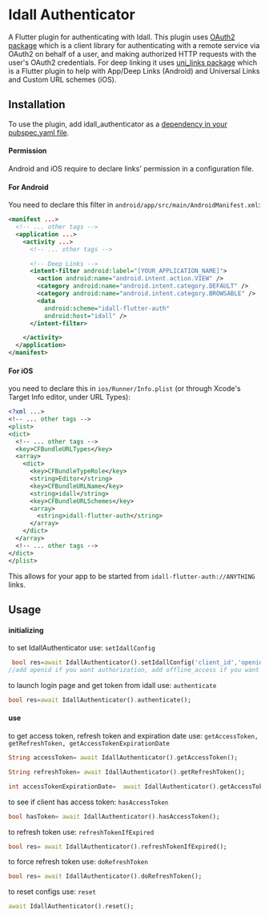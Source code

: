 # Idall Authenticator

A Flutter plugin for authenticating with Idall. This plugin uses [OAuth2 package](https://pub.dev/packages/oauth2) which is
 a client library for authenticating with a remote service via
  OAuth2 on behalf of a user, and making authorized
   HTTP requests with the user's OAuth2 credentials.
For deep linking it uses [uni_links package](https://pub.dev/packages/uni_links) which is a Flutter plugin 
 to help with App/Deep Links (Android) and Universal 
 Links and Custom URL schemes (iOS).

## Installation 

To use the plugin, add idall_authenticator as a [dependency in your pubspec.yaml file](https://flutter.dev/docs/development/packages-and-plugins/using-packages).

#### Permission 
Android and iOS require to declare links' permission in a configuration file.

#### For Android
You need to declare this
filter in `android/app/src/main/AndroidManifest.xml`:

```xml
<manifest ...>
  <!-- ... other tags -->
  <application ...>
    <activity ...>
      <!-- ... other tags -->

      <!-- Deep Links -->
      <intent-filter android:label="[YOUR_APPLICATION_NAME]">
        <action android:name="android.intent.action.VIEW" />
        <category android:name="android.intent.category.DEFAULT" />
        <category android:name="android.intent.category.BROWSABLE" />
        <data
          android:scheme="idall-flutter-auth"
          android:host="idall" />
      </intent-filter>

    </activity>
  </application>
</manifest>
```

#### For iOS

 you need to declare this in
`ios/Runner/Info.plist` (or through Xcode's Target Info editor,
under URL Types):

```xml
<?xml ...>
<!-- ... other tags -->
<plist>
<dict>
  <!-- ... other tags -->
  <key>CFBundleURLTypes</key>
  <array>
    <dict>
      <key>CFBundleTypeRole</key>
      <string>Editor</string>
      <key>CFBundleURLName</key>
      <string>idall</string>
      <key>CFBundleURLSchemes</key>
      <array>
        <string>idall-flutter-auth</string>
      </array>
    </dict>
  </array>
  <!-- ... other tags -->
</dict>
</plist>
```

This allows for your app to be started from `idall-flutter-auth://ANYTHING` links.


## Usage

#### initializing

to set IdallAuthenticator use: `setIdallConfig`

```dart
 bool res=await IdallAuthenticator().setIdallConfig('client_id','openid offline_access'); //define application scopes, 
//add openid if you want authorization, add offline_access if you want refresh token
```

to launch login page and get token from idall use: `authenticate`

```dart
bool res=await IdallAuthenticator().authenticate();
```
#### use
to get access token, refresh token and expiration date use: `getAccessToken, getRefreshToken, getAccessTokenExpirationDate`
```dart
String accessToken= await IdallAuthenticator().getAccessToken();

String refreshToken= await IdallAuthenticator().getRefreshToken();

int accessTokenExpirationDate=  await IdallAuthenticator().getAccessTokenExpirationDate() ;
```
 to see if client has access token: `hasAccessToken`
 ```dart
 bool hasToken= await IdallAuthenticator().hasAccessToken();
 ```
to refresh token use: `refreshTokenIfExpired`
 ```dart
 bool res= await IdallAuthenticator().refreshTokenIfExpired();
 ```
to force refresh token use: `doRefreshToken`
 ```dart
 bool res= await IdallAuthenticator().doRefreshToken();
 ```
to reset configs use: `reset`
 ```dart
 await IdallAuthenticator().reset();
 ```